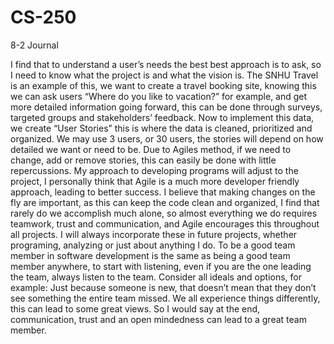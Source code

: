 # CS-250 
8-2 Journal

I find that to understand a user’s needs the best best approach is to ask, so I need to know what the project is and what the vision is. The SNHU Travel is an example of this, we want to create a travel booking site, knowing this we can ask users “Where do you like to vacation?” for example, and get more detailed information going forward, this can be done through surveys, targeted groups and stakeholders’ feedback. Now to implement this data, we create “User Stories” this is where the data is cleaned, prioritized and organized. We may use 3 users, or 30 users, the stories will depend on how detailed we want or need to be. Due to Agiles method, if we need to change, add or remove stories, this can easily be done with little repercussions.
My approach to developing programs will adjust to the project, I personally think that Agile is a much more developer friendly approach, leading to better success. I believe that making changes on the fly are important, as this can keep the code clean and organized, I find that rarely do we accomplish much alone, so almost everything we do requires teamwork, trust and communication, and Agile encourages this throughout all projects. I will always incorporate these in future projects, whether programing, analyzing or just about anything I do.
To be a good team member in software development is the same as being a good team member anywhere, to start with listening, even if you are the one leading the team, always listen to the team. Consider all ideals and options, for example: Just because someone is new, that doesn’t mean that they don’t see something the entire team missed. We all experience things differently, this can lead to some great views. So I would say at the end, communication, trust and an open mindedness can lead to a great team member.
